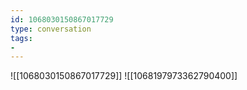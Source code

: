 ```yaml
---
id: 1068030150867017729
type: conversation
tags:
- 
---
```

![[1068030150867017729]]
![[1068197973362790400]]

